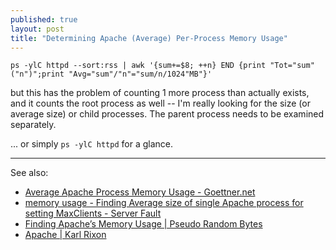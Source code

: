 ```yaml
---
published: true
layout: post
title: "Determining Apache (Average) Per-Process Memory Usage"
---
```




```
ps -ylC httpd --sort:rss | awk '{sum+=$8; ++n} END {print "Tot="sum"("n")";print "Avg="sum"/"n"="sum/n/1024"MB"}'
```

but this has the problem of counting 1 more process than actually exists, and it counts the root process as well -- I'm really looking for the size (or average size) or child processes. The parent process needs to be examined separately.

... or simply `ps -ylC httpd` for a glance.

---

See also:

* [Average Apache Process Memory Usage - Goettner.net](https://www.goettner.net/2012/average-apache-process-memory-usage/)
* [memory usage - Finding Average size of single Apache process for setting MaxClients - Server Fault](http://serverfault.com/questions/353828/finding-average-size-of-single-apache-process-for-setting-maxclients)
* [Finding Apache’s Memory Usage | Pseudo Random Bytes](http://arr.gr/blog/2007/05/finding-apaches-memory-usage/)
* [Apache | Karl Rixon](http://www.karlrixon.co.uk/category/writing/apache/)
